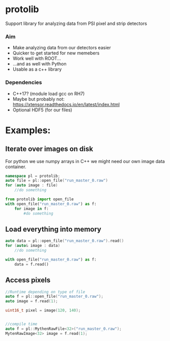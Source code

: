 # protolib

Support library for analyzing data from PSI pixel and strip detectors

### Aim

* Make analyzing data from our detectors easier
* Quicker to get started for new memebers
* Work well with ROOT...
* ...and as well with Python
* Usable as a c++ library

### Dependencies

* C++17? (module load gcc on RH7)
* Maybe but probably not: https://xtensor.readthedocs.io/en/latest/index.html
* Optional HDF5 (for our files)


# Examples:

## Iterate over images on disk

For python we use numpy arrays in C++ we might need our own image data container.

```cpp
namespace pl = protolib; 
auto file = pl::open_file("run_master_0.raw")
for (auto image : file)
    //do something

```


```python
from protolib import open_file
with open_file("run_master_0.raw") as f:
    for image in f:
        #do something

```

## Load everything into memory

```cpp
auto data = pl::open_file("run_master_0.raw").read()
for (auto& image : data)
    //do something
```

```python
with open_file("run_master_0.raw") as f:
    data = f.read()
```

## Access pixels

```cpp
//Runtime depending on type of file
auto f = pl::open_file("run_master_0.raw");
auto image = f.read(1);

uint16_t pixel = image(120, 140);


//compile time
auto f = pl::MythenRawFile<32>("run_master_0.raw");
MytenRawImage<32> image = f.read(1);
```